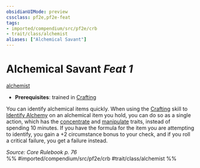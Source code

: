 ```yaml
---
obsidianUIMode: preview
cssclass: pf2e,pf2e-feat
tags:
- imported/compendium/src/pf2e/crb
- trait/class/alchemist
aliases: ["Alchemical Savant"]
---
```

# Alchemical Savant  *Feat 1*  
[alchemist](rules/traits/alchemist.md)  

- **Prerequisites**: trained in [Crafting](../skills.md#Crafting)

You can identify alchemical items quickly. When using the [Crafting](../skills.md#Crafting) skill to [Identify Alchemy](identify-alchemy.md) on an alchemical item you hold, you can do so as a single action, which has the [concentrate](concentrate.md) and [manipulate](manipulate.md) traits, instead of spending 10 minutes. If you have the formula for the item you are attempting to identify, you gain a +2 circumstance bonus to your check, and if you roll a critical failure, you get a failure instead.

*Source: Core Rulebook p. 76*  
%% #imported/compendium/src/pf2e/crb #trait/class/alchemist %%